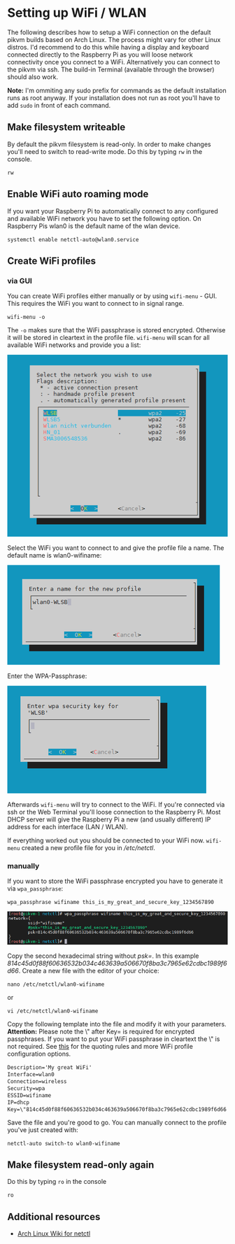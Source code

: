 # Setting up WiFi / WLAN
The following describes how to setup a WiFi connection on the default pikvm builds based on Arch Linux. The process might vary for other Linux distros.
I'd recommend to do this while having a display and keyboard connected directly to the Raspberry Pi as you will loose network connectivity once you connect to a WiFi.
Alternatively you can connect to the pikvm via ssh. The build-in Terminal (available through the browser) should also work.

**Note:** I'm ommiting any sudo prefix for commands as the default installation runs as root anyway. If your installation does not run as root you'll have to add `sudo` in front of each command.

## Make filesystem writeable
By default the pikvm filesystem is read-only. In order to make changes you'll need to switch to read-write mode. Do this by typing `rw` in the console.
```
rw
```

## Enable WiFi auto roaming mode
If you want your Raspberry Pi to automatically connect to any configured and available WiFi network you have to set the following option. On Raspberry Pis wlan0 is the default name of the wlan device.
```
systemctl enable netctl-auto@wlan0.service
```

## Create WiFi profiles
### via GUI
You can create WiFi profiles either manually or by using `wifi-menu` - GUI. This requires the WiFi you want to connect to in signal range.
```
wifi-menu -o
```
The `-o` makes sure that the WiFi passphrase is stored encrypted. Otherwise it will be stored in cleartext in the profile file. `wifi-menu` will scan for all available WiFi networks and provide you a list:

![Wifi Menu 1](/img/wifi-1.png)

Select the WiFi you want to connect to and give the profile file a name. The default name is wlan0-wifiname:

![Wifi Menu 2](/img/wifi-2.png)

Enter the WPA-Passphrase:

![Wifi Menu 3](/img/wifi-3.png)

Afterwards `wifi-menu` will try to connect to the WiFi. If you're connected via ssh or the Web Terminal you'll loose connection to the Raspberry Pi. Most DHCP server will give the Raspberry Pi a new (and usually different) IP address for each interface (LAN / WLAN).

If everything worked out you should be connected to your WiFi now. `wifi-menu` created a new profile file for you in */etc/netctl*. 

### manually
If you want to store the WiFi passphrase encrypted you have to generate it via `wpa_passphrase`:
```
wpa_passphrase wifiname this_is_my_great_and_secure_key_1234567890
```

![WPA passphrase generation](/img/wifi-4.png)

Copy the second hexadecimal string without *psk=*. In this example _814c45d0f88f60636532b034c463639a506670f8ba3c7965e62cdbc1989f6d66_.
Create a new file with the editor of your choice:
```
nano /etc/netctl/wlan0-wifiname
```
or
```
vi /etc/netctl/wlan0-wifiname
```
Copy the following template into the file and modify it with your parameters. 
**Attention:** Please note the \\" after Key= is required for encrypted passphrases. If you want to put your WiFi passphrase in cleartext the \\" is not required. See [this](https://github.com/joukewitteveen/netctl/blob/master/docs/netctl.profile.5.txt) for the quoting rules and more WiFi profile configuration options.
```
Description='My great WiFi'
Interface=wlan0
Connection=wireless
Security=wpa
ESSID=wifiname
IP=dhcp
Key=\"814c45d0f88f60636532b034c463639a506670f8ba3c7965e62cdbc1989f6d66
```
Save the file and you're good to go. You can manually connect to the profile you've just created with:
```
netctl-auto switch-to wlan0-wifiname
```
## Make filesystem read-only again
Do this by typing `ro` in the console
```
ro
```
## Additional resources

- [Arch Linux Wiki for netctl](https://wiki.archlinux.org/index.php/Netctl)
